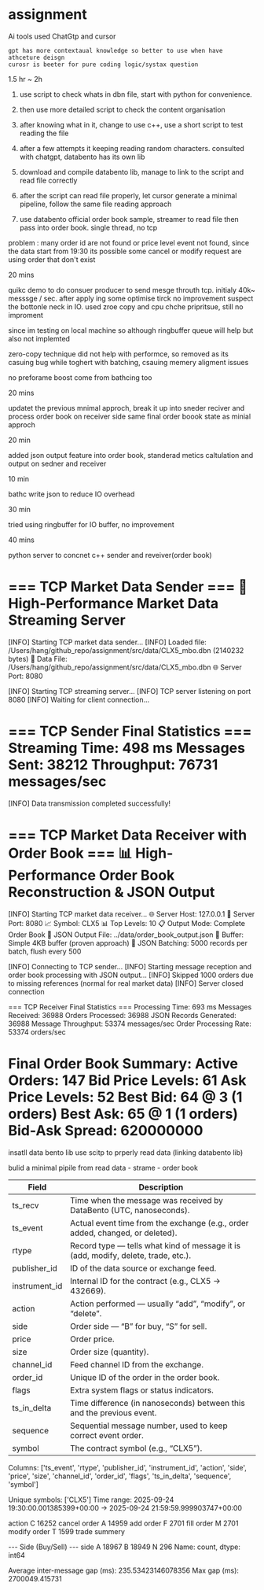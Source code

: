# assignment

Ai tools used
    ChatGtp and cursor

    gpt has more contextaual knowledge so better to use when have athceture deisgn 
    curosr is beeter for pure coding logic/systax question

1.5 hr ~ 2h

1. use script to check whats in dbn file, start with python for convenience. 

2. then use more detailed script to check the content organisation

3. after knowing what in it, change to use c++, use a short script to test reading the file 

4. after a few attempts it keeping reading random characters. consulted with chatgpt, databento has its own lib

5. download and compile databento lib, manage to link to the script and read file correctly

6. after the script can read file properly, let cursor generate a minimal pipeline, follow the same file reading approach

7. use databento official order book sample, streamer to read file then pass into order book. single thread, no tcp

problem : many order id are not found or price level event not found, since the data start from 19:30 its possible some cancel or modify request are using order that don't exist


20 mins

quikc demo to do consuer producer to send mesge throuth tcp. initialy 40k~ messsge / sec. after apply ing some optimise tirck no improvement
suspect the bottonle neck in IO. used zroe copy and cpu chche pripritsue, still no improment

since im testing on local machine so although ringbuffer queue will help but also not implemted

zero-copy technique did not help with performce, so removed as its casuing bug while toghert with batching, csauing memery aligment issues

no preforame boost come from bathcing too

20 mins

updatet the previous mnimal approch, break it up into sneder reciver and process order book on receiver side same final order boook state as minial approch

20 min 

added json output feature into order book, standerad metics caltulation and output on sedner and receiver

10 min

bathc write json to reduce IO overhead

30 min 

tried using ringbuffer for IO buffer, no improvement

40 mins

python server to concnet c++ sender and reveiver(order book)

=== TCP Market Data Sender ===
🚀 High-Performance Market Data Streaming Server
===============================================
[INFO] Starting TCP market data sender...
[INFO] Loaded file: /Users/hang/github_repo/assignment/src/data/CLX5_mbo.dbn (2140232 bytes)
📁 Data File: /Users/hang/github_repo/assignment/src/data/CLX5_mbo.dbn
🌐 Server Port: 8080

[INFO] Starting TCP streaming server...
[INFO] TCP server listening on port 8080
[INFO] Waiting for client connection...

=== TCP Sender Final Statistics ===
Streaming Time: 498 ms
Messages Sent: 38212
Throughput: 76731 messages/sec
===================================
[INFO] Data transmission completed successfully!


=== TCP Market Data Receiver with Order Book ===
📊 High-Performance Order Book Reconstruction & JSON Output
=========================================================
[INFO] Starting TCP market data receiver...
🌐 Server Host: 127.0.0.1
🔌 Server Port: 8080
📈 Symbol: CLX5
📊 Top Levels: 10
📋 Output Mode: Complete Order Book
📁 JSON Output File: ../data/order_book_output.json
🔄 Buffer: Simple 4KB buffer (proven approach)
📝 JSON Batching: 5000 records per batch, flush every 500

[INFO] Connecting to TCP sender...
[INFO] Starting message reception and order book processing with JSON output...
[INFO] Skipped 1000 orders due to missing references (normal for real market data)
[INFO] Server closed connection

=== TCP Receiver Final Statistics ===
Processing Time: 693 ms
Messages Received: 36988
Orders Processed: 36988
JSON Records Generated: 36988
Message Throughput: 53374 messages/sec
Order Processing Rate: 53374 orders/sec

Final Order Book Summary:
  Active Orders: 147
  Bid Price Levels: 61
  Ask Price Levels: 52
  Best Bid: 64 @ 3 (1 orders)
  Best Ask: 65 @ 1 (1 orders)
  Bid-Ask Spread: 620000000
=====================================







insatll data bento lib
use scitp to prperly read data (linking databento lib)

bulid a minimal pipile from read data - strame - order book



| Field          | Description                                                                                                  |
|----------------|--------------------------------------------------------------------------------------------------------------|
| ts_recv        | Time when the message was received by DataBento (UTC, nanoseconds).                                          |
| ts_event       | Actual event time from the exchange (e.g., order added, changed, or deleted).                                |
| rtype          | Record type — tells what kind of message it is (add, modify, delete, trade, etc.).                           |
| publisher_id   | ID of the data source or exchange feed.                                                                      |
| instrument_id  | Internal ID for the contract (e.g., CLX5 → 432669).                                                          |
| action         | Action performed — usually “add”, “modify”, or “delete”.                                                     |
| side           | Order side — “B” for buy, “S” for sell.                                                                      |
| price          | Order price.                                                                                                 |
| size           | Order size (quantity).                                                                                       |
| channel_id     | Feed channel ID from the exchange.                                                                           |
| order_id       | Unique ID of the order in the order book.                                                                    |
| flags          | Extra system flags or status indicators.                                                                     |
| ts_in_delta    | Time difference (in nanoseconds) between this and the previous event.                                        |
| sequence       | Sequential message number, used to keep correct event order.                                                 |
| symbol         | The contract symbol (e.g., “CLX5”).                                                                          |


Columns: ['ts_event', 'rtype', 'publisher_id', 'instrument_id', 'action', 'side', 'price', 'size', 'channel_id', 'order_id', 'flags', 'ts_in_delta', 'sequence', 'symbol']

Unique symbols: ['CLX5']
Time range: 2025-09-24 19:30:00.001385399+00:00 → 2025-09-24 21:59:59.999903747+00:00

action
C    16252 cancel order
A    14959 add order 
F     2701 fill order
M     2701 modify order
T     1599 trade summery 

--- Side (Buy/Sell) ---
side
A    18967 
B    18949
N      296
Name: count, dtype: int64

Average inter-message gap (ms): 235.53423146078356
Max gap (ms): 2700049.415731

